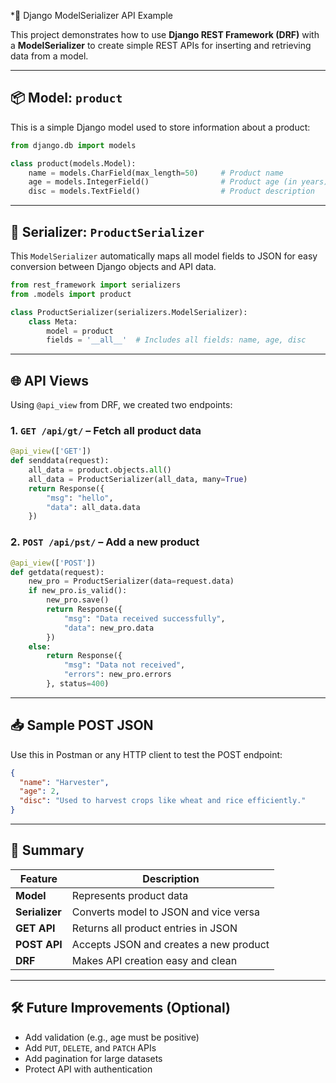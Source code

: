 *🚀 Django ModelSerializer API Example

This project demonstrates how to use **Django REST Framework (DRF)** with a **ModelSerializer** to create simple REST APIs for inserting and retrieving data from a model.

---

## 📦 Model: `product`

This is a simple Django model used to store information about a product:

```python
from django.db import models

class product(models.Model):
    name = models.CharField(max_length=50)     # Product name
    age = models.IntegerField()                # Product age (in years)
    disc = models.TextField()                  # Product description
```

---

## 🔄 Serializer: `ProductSerializer`

This `ModelSerializer` automatically maps all model fields to JSON for easy conversion between Django objects and API data.

```python
from rest_framework import serializers
from .models import product

class ProductSerializer(serializers.ModelSerializer):
    class Meta:
        model = product
        fields = '__all__'  # Includes all fields: name, age, disc
```

---

## 🌐 API Views

Using `@api_view` from DRF, we created two endpoints:

### 1. `GET /api/gt/` – Fetch all product data

```python
@api_view(['GET'])
def senddata(request):
    all_data = product.objects.all()
    all_data = ProductSerializer(all_data, many=True)
    return Response({
        "msg": "hello",
        "data": all_data.data
    })
```

### 2. `POST /api/pst/` – Add a new product

```python
@api_view(['POST'])
def getdata(request):
    new_pro = ProductSerializer(data=request.data)
    if new_pro.is_valid():
        new_pro.save()
        return Response({
            "msg": "Data received successfully",
            "data": new_pro.data
        })
    else:
        return Response({
            "msg": "Data not received",
            "errors": new_pro.errors
        }, status=400)
```

---

## 📥 Sample POST JSON

Use this in Postman or any HTTP client to test the POST endpoint:

```json
{
  "name": "Harvester",
  "age": 2,
  "disc": "Used to harvest crops like wheat and rice efficiently."
}
```

---

## 🔁 Summary

| Feature | Description |
|--------|-------------|
| **Model** | Represents product data |
| **Serializer** | Converts model to JSON and vice versa |
| **GET API** | Returns all product entries in JSON |
| **POST API** | Accepts JSON and creates a new product |
| **DRF** | Makes API creation easy and clean |

---

## 🛠 Future Improvements (Optional)

- Add validation (e.g., age must be positive)
- Add `PUT`, `DELETE`, and `PATCH` APIs
- Add pagination for large datasets
- Protect API with authentication
